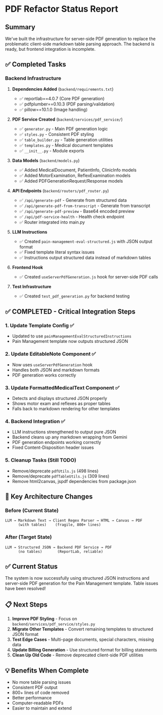 # PDF Refactor Status Report

## Summary
We've built the infrastructure for server-side PDF generation to replace the problematic client-side markdown table parsing approach. The backend is ready, but frontend integration is incomplete.

## ✅ Completed Tasks

### Backend Infrastructure
1. **Dependencies Added** (`backend/requirements.txt`)
   - ✅ reportlab==4.0.7 (Core PDF generation)
   - ✅ pdfplumber==0.10.3 (PDF parsing/validation)
   - ✅ pillow==10.1.0 (Image handling)

2. **PDF Service Created** (`backend/services/pdf_service/`)
   - ✅ `generator.py` - Main PDF generation logic
   - ✅ `styles.py` - Consistent PDF styling
   - ✅ `table_builder.py` - Table generation utilities
   - ✅ `templates.py` - Medical document templates
   - ✅ `__init__.py` - Module exports

3. **Data Models** (`backend/models.py`)
   - ✅ Added MedicalDocument, PatientInfo, ClinicInfo models
   - ✅ Added MotorExamination, ReflexExamination models
   - ✅ Added PDFGenerationRequest/Response models

4. **API Endpoints** (`backend/routers/pdf_router.py`)
   - ✅ `/api/generate-pdf` - Generate from structured data
   - ✅ `/api/generate-pdf-from-transcript` - Generate from transcript
   - ✅ `/api/generate-pdf-preview` - Base64 encoded preview
   - ✅ `/api/pdf-service-health` - Health check endpoint
   - ✅ Router integrated into main.py

5. **LLM Instructions**
   - ✅ Created `pain-management-eval-structured.js` with JSON output format
   - ✅ Fixed template literal syntax issues
   - ✅ Instructions output structured data instead of markdown tables

6. **Frontend Hook**
   - ✅ Created `useServerPdfGeneration.js` hook for server-side PDF calls

7. **Test Infrastructure**
   - ✅ Created `test_pdf_generation.py` for backend testing

## ✅ COMPLETED - Critical Integration Steps

### 1. **Update Template Config** ✅
- Updated to use `painManagementEvalStructuredInstructions`
- Pain Management template now outputs structured JSON

### 2. **Update EditableNote Component** ✅
- Now uses `useServerPdfGeneration` hook
- Handles both JSON and markdown formats
- PDF generation works correctly

### 3. **Update FormattedMedicalText Component** ✅
- Detects and displays structured JSON properly
- Shows motor exam and reflexes as proper tables
- Falls back to markdown rendering for other templates

### 4. **Backend Integration** ✅
- LLM instructions strengthened to output pure JSON
- Backend cleans up any markdown wrapping from Gemini
- PDF generation endpoints working correctly
- Fixed Content-Disposition header issues

### 5. **Cleanup Tasks** (Still TODO)
- Remove/deprecate `pdfUtils.js` (498 lines)
- Remove/deprecate `pdfTableUtils.js` (309 lines)
- Remove html2canvas, jspdf dependencies from package.json

## 🔑 Key Architecture Changes

### Before (Current State)
```
LLM → Markdown Text → Client Regex Parser → HTML → Canvas → PDF
      (with tables)    (fragile, 800+ lines)
```

### After (Target State)
```
LLM → Structured JSON → Backend PDF Service → PDF
      (no tables)       (ReportLab, reliable)
```

## ✅ Current Status
The system is now successfully using structured JSON instructions and server-side PDF generation for the Pain Management template. Table issues have been resolved!

## 📋 Next Steps
1. **Improve PDF Styling** - Focus on `backend/services/pdf_service/styles.py`
2. **Migrate Other Templates** - Convert remaining templates to structured JSON format
3. **Test Edge Cases** - Multi-page documents, special characters, missing data
4. **Update Billing Generation** - Use structured format for billing statements
5. **Clean Up Old Code** - Remove deprecated client-side PDF utilities

## 💡 Benefits When Complete
- No more table parsing issues
- Consistent PDF output
- 800+ lines of code removed
- Better performance
- Computer-readable PDFs
- Easier to maintain and extend